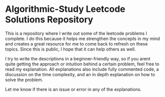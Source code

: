 # Algorithmic-Study Leetcode Solutions Repository
This is a repository where I write out some of the leetcode problems I complete. I do this because it helps me strengthen the concepts in my mind and creates a great resource for me to come back to refresh on these topics. Since this is public, I hope that it can help others as well.

I try to write the descriptions in a beginner-friendly way, so if you arent quite getting the approach or intuition behind a certain problem, feel free to read my explanation. All explanations also include fully 
commented code, a discussion on the time complexity, and an in depth explanation on how to solve the problem. 

Let me know if there is an issue or error in any of the explanations.
